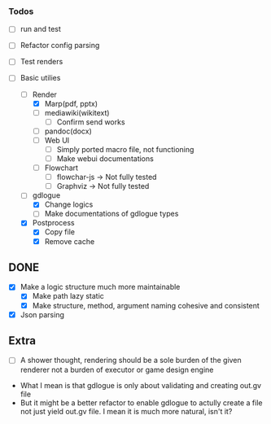 ### Todos

* [ ] run and test
* [ ] Refactor config parsing
* [ ] Test renders 

* [ ] Basic utilies
  * [ ] Render
    * [x] Marp(pdf, pptx)
    * [ ] mediawiki(wikitext)
	  * [ ] Confirm send works
    * [ ] pandoc(docx)
    * [ ] Web UI
	  * [ ] Simply ported macro file, not functioning
	  * [ ] Make webui documentations
    * [ ] Flowchart
      * [ ] flowchar-js -> Not fully tested
      * [ ] Graphviz -> Not fully tested
  * [ ] gdlogue
    * [x] Change logics
	* [ ] Make documentations of gdlogue types

  * [x] Postprocess
     * [x] Copy file
	 * [x] Remove cache

## DONE

* [x] Make a logic structure much more maintainable
  * [x] Make path lazy static
  * [x] Make structure, method, argument naming cohesive and consistent

* [x] Json parsing

## Extra

* [ ] A shower thought, rendering should be a sole burden of the given renderer
not a burden of executor or game design engine
- What I mean is that gdlogue is only about validating and creating out.gv file
- But it might be a better refactor to enable gdlogue to actully create a file not just yield out.gv file. I mean it is much more natural, isn't it?
